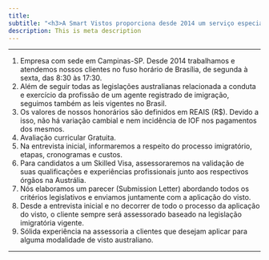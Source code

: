 ```yaml
---
title: 
subtitle: "<h3>A Smart Vistos proporciona desde 2014 um serviço especializado em assessoria<br>imigratória australiana para clientes residentes no Brasil e Austrália.</h3>"
description: This is meta description
---
```

***

1. Empresa com sede em Campinas-SP.  Desde 2014 trabalhamos e atendemos nossos clientes no fuso horário de Brasília, de segunda à sexta, das 8:30 às 17:30.
2. Além de seguir todas as legislações australianas relacionada a conduta e exercício da profissão de um agente registrado de imigração, seguimos também as leis vigentes no Brasil.
3. Os valores de nossos honorários são definidos em REAIS (R$). Devido a isso, não há variação cambial e nem incidência de IOF nos pagamentos dos mesmos.
4. Avaliação curricular Gratuita.
5. Na entrevista inicial, informaremos a respeito do processo imigratório, etapas, cronogramas e custos.
6. Para candidatos a um Skilled Visa, assessoraremos na validação de suas qualificações e experiências profissionais junto aos respectivos órgãos na Austrália.
7. Nós elaboramos um parecer (Submission Letter) abordando todos os critérios legislativos e enviamos juntamente com a aplicação do visto.
8. Desde a entrevista inicial e no decorrer de todo o processo da aplicação do visto, o cliente sempre será assessorado baseado na legislação imigratória vigente.
9. Sólida experiência na assessoria a clientes que desejam aplicar para alguma modalidade de visto australiano.

***
